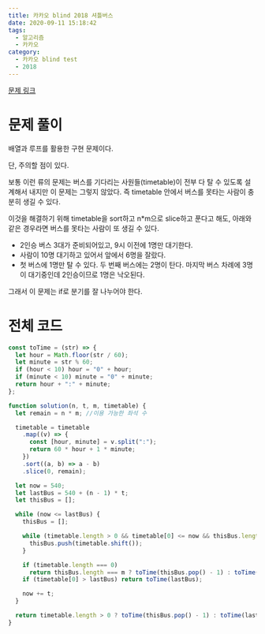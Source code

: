 ```yaml
---
title: 카카오 blind 2018 셔틀버스
date: 2020-09-11 15:18:42
tags:
  - 알고리즘
  - 카카오
category:
  - 카카오 blind test
  - 2018
---
```


[문제 링크](https://programmers.co.kr/learn/courses/30/lessons/17678)

# 문제 풀이

배열과 루프를 활용한 구현 문제이다.

단, 주의할 점이 있다.

보통 이런 류의 문제는 버스를 기다리는 사원들(timetable)이 전부 다 탈 수 있도록 설계해서 내지만 이 문제는 그렇지 않았다.
즉 timetable 안에서 버스를 못타는 사람이 충분히 생길 수 있다.

이것을 해결하기 위해 timetable을 sort하고 n\*m으로 slice하고 푼다고 해도,
아래와 같은 경우라면 버스를 못타는 사람이 또 생길 수 있다.

- 2인승 버스 3대가 준비되어있고, 9시 이전에 1명만 대기한다.
- 사람이 10명 대기하고 있어서 앞에서 6명을 잘랐다.
- 첫 버스에 1명만 탈 수 있다. 두 번째 버스에는 2명이 탄다. 마지막 버스 차례에 3명이 대기중인데 2인승이므로 1명은 낙오된다.

그래서 이 문제는 if로 분기를 잘 나누어야 한다.

# 전체 코드

```javascript
const toTime = (str) => {
  let hour = Math.floor(str / 60);
  let minute = str % 60;
  if (hour < 10) hour = "0" + hour;
  if (minute < 10) minute = "0" + minute;
  return hour + ":" + minute;
};

function solution(n, t, m, timetable) {
  let remain = n * m; //이용 가능한 좌석 수

  timetable = timetable
    .map((v) => {
      const [hour, minute] = v.split(":");
      return 60 * hour + 1 * minute;
    })
    .sort((a, b) => a - b)
    .slice(0, remain);

  let now = 540;
  let lastBus = 540 + (n - 1) * t;
  let thisBus = [];

  while (now <= lastBus) {
    thisBus = [];

    while (timetable.length > 0 && timetable[0] <= now && thisBus.length < m) {
      thisBus.push(timetable.shift());
    }

    if (timetable.length === 0)
      return thisBus.length === m ? toTime(thisBus.pop() - 1) : toTime(lastBus);
    if (timetable[0] > lastBus) return toTime(lastBus);

    now += t;
  }

  return timetable.length > 0 ? toTime(thisBus.pop() - 1) : toTime(lastBus);
}
```
